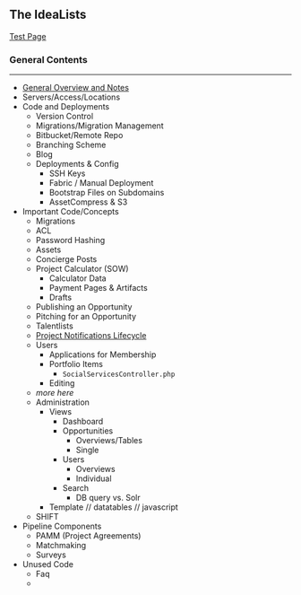 ## The IdeaLists ##

[Test Page](test/path/test.md)

### General Contents ###
*****

* [General Overview and Notes](general_overview.md)
* Servers/Access/Locations
* Code and Deployments
    * Version Control
    * Migrations/Migration Management
    * Bitbucket/Remote Repo
    * Branching Scheme
    * Blog
    * Deployments & Config
        * SSH Keys
        * Fabric / Manual Deployment
        * Bootstrap Files on Subdomains
        * AssetCompress & S3
* Important Code/Concepts
    * Migrations
    * ACL
    * Password Hashing
    * Assets
    * Concierge Posts
    * Project Calculator (SOW)
        * Calculator Data
        * Payment Pages & Artifacts
        * Drafts
    * Publishing an Opportunity
    * Pitching for an Opportunity
    * Talentlists
    * [Project Notifications Lifecycle](opp_email_lifecycle.md)
    * Users
        * Applications for Membership
        * Portfolio Items
            - `SocialServicesController.php` 
        * Editing
    * _more here_
    * Administration
        * Views
            * Dashboard
            * Opportunities
                - Overviews/Tables
                - Single
            * Users
                - Overviews
                - Individual
            * Search
                - DB query vs. Solr
        * Template // datatables // javascript
    * SHIFT
* Pipeline Components
    * PAMM (Project Agreements)
    * Matchmaking
    * Surveys
* Unused Code
    * Faq
    *  